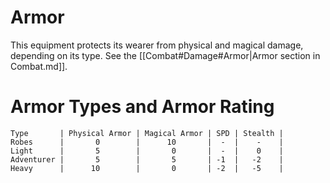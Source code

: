 # Armor
This equipment protects its wearer from physical and magical damage, depending on its type. See the [[Combat#Damage#Armor|Armor section in Combat.md]].

# Armor Types and Armor Rating
```armor_rating_table
Type       | Physical Armor | Magical Armor | SPD | Stealth |
Robes      |       0        |      10       |  -  |    -    |
Light      |       5        |       0       |  -  |    0    |
Adventurer |       5        |       5       | -1  |   -2    |
Heavy      |      10        |       0       | -2  |   -5    |
```